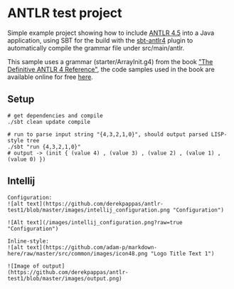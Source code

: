 # ANTLR test project

Simple example project showing how to include [ANTLR 4.5](http://www.antlr.org/) into a Java application, using SBT for
the build with the [sbt-antlr4](https://github.com/ihji/sbt-antlr4) plugin to automatically compile the grammar file
under src/main/antlr.

This sample uses a grammar (starter/ArrayInit.g4) from the book ["The Definitive ANTLR 4 Reference"](https://pragprog.com/book/tpantlr2/the-definitive-antlr-4-reference),
the code samples used in the book are available online for free [here](https://pragprog.com/titles/tpantlr2/source_code).

## Setup

```
# get dependencies and compile
./sbt clean update compile

# run to parse input string "{4,3,2,1,0}", should output parsed LISP-style tree
./sbt "run {4,3,2,1,0}"
# output -> (init { (value 4) , (value 3) , (value 2) , (value 1) , (value 0) })
```
## Intellij
```
Configuration: 
![alt text](https://github.com/derekpappas/antlr-test1/blob/master/images/intellij_configuration.png "Configuration")

![Alt text](/images/intellij_configuration.png?raw=true "Configuration")

Inline-style: 
![alt text](https://github.com/adam-p/markdown-here/raw/master/src/common/images/icon48.png "Logo Title Text 1")

![Image of output]
(https://github.com/derekpappas/antlr-test1/blob/master/images/output.png)
```
